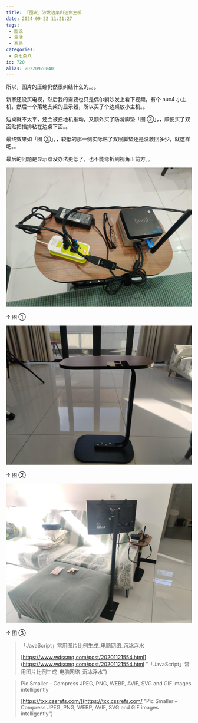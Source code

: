 ```yaml
---
title: 「图说」沙发边桌和迷你主机
date: 2024-09-22 11:21:27
tags:
 - 图说
 - 生活
 - 家居
categories:
 - 杂七杂八
id: 720
alias: 20220920840
---
```


所以，图片的压缩仍然很纠结什么的。。。

<!--more-->

新家还没买电视，然后我的需要也只是偶尔躺沙发上看下视频，有个 nuc4 小主机，然后一个落地支架的显示器，所以买了个边桌放小主机。。

边桌就不太平，还会被扫地机推动，又额外买了防滑脚垫「图 ②」，，顺便买了双面贴把插排粘在边桌下面。。

最终效果如「图 ③」，，较低的那一侧实际贴了双层脚垫还是没救回多少，就这样吧。。

最后的问题是显示器没办法更低了，也不能弯折到视角正前方。。

![001](001.jpg)

↑ 图 ①

![002](002.jpg)

↑ 图 ②

![003](003.jpg)

↑ 图 ③


> 「JavaScript」常用图片比例生成\_电脑网络\_沉冰浮水
>
> [https://www.wdssmq.com/post/20201121554.html](https://www.wdssmq.com/post/20201121554.html "「JavaScript」常用图片比例生成\_电脑网络\_沉冰浮水")


> Pic Smaller – Compress JPEG, PNG, WEBP, AVIF, SVG and GIF images intelligently
>
> [https://txx.cssrefs.com/](https://txx.cssrefs.com/ "Pic Smaller – Compress JPEG, PNG, WEBP, AVIF, SVG and GIF images intelligently")
